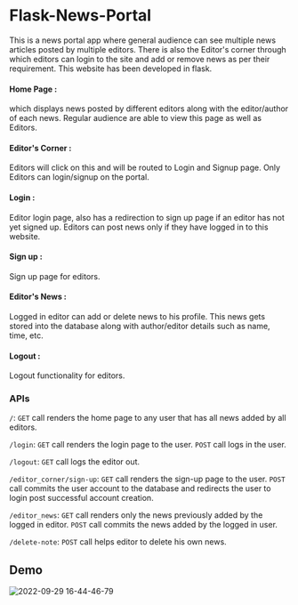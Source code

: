 # Flask-News-Portal

This is a news portal app where general audience can see multiple news articles posted by multiple editors. There is also the Editor's corner through which editors can login to the site and add or remove news as per their requirement. This website has been developed in flask.

#### Home Page :
which displays news posted by different editors along with the editor/author of each news. Regular audience are able to view this page as well as Editors.
#### Editor's Corner : 
Editors will click on this and will be routed to Login and Signup page. Only Editors can login/signup on the portal.
#### Login :
Editor login page, also has a redirection to sign up page if an editor has not yet signed up. Editors can post news only if they have logged in to this website.
#### Sign up :
Sign up page for editors.
#### Editor's News :
Logged in editor can add or delete news to his profile. This news gets stored into the database along with author/editor details such as name, time, etc.
#### Logout :
Logout functionality for editors.

### APIs

`/`: `GET` call renders the home page to any user that has all news added by all editors.

`/login`: `GET` call renders the login page to the user.
          `POST` call logs in the user.

`/logout`: `GET` call logs the editor out.

`/editor_corner/sign-up`: `GET` call renders the sign-up page to the user.
                          `POST` call commits the user account to the database and redirects the user to login post successful account creation.
                     
 
`/editor_news`: `GET` call renders only the news previously added by the logged in editor.
                 `POST` call commits the news added by the logged in user.
                 
`/delete-note`: `POST` call helps editor to delete his own news.

## **Demo**

![2022-09-29 16-44-46-79](https://user-images.githubusercontent.com/112502713/193017778-ad6ad5d6-0a5b-4a92-9604-6871cb25322b.gif)
